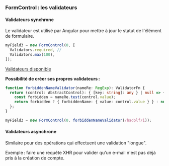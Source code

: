### FormControl : les validateurs

#### Validateurs synchrone

Le validateur est utilisé par Angular pour mettre à jour le statut de l'élément de formulaire.

```typescript
myField3 = new FormControl(0, [
  Validators.required, //
  Validators.max(100),
]);
```

[Validateurs disponible](https://angular.io/api/forms/Validators)

**Possibilité de créer ses propres validateurs :**

```typescript
function forbiddenNameValidator(nameRe: RegExp): ValidatorFn {
  return (control: AbstractControl): { [key: string]: any } | null => {
    const forbidden = nameRe.test(control.value);
    return forbidden ? { forbiddenName: { value: control.value } } : null;
  };
}

myField3 = new FormControl(0, forbiddenNameValidator(/hadolf/i));
```

#### Validateurs asynchrone

Similaire pour des opérations qui effectuent une validation "longue".

Exemple : faire une requête XHR pour valider qu'un e-mail n'est pas déjà pris à la création de compte.
